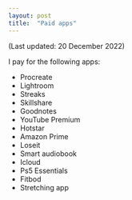 ```yaml
---
layout: post
title:  "Paid apps"
---
```

(Last updated: 20 December 2022)

I pay for the following apps:
- Procreate
- Lightroom
- Streaks
- Skillshare
- Goodnotes
- YouTube Premium
- Hotstar
- Amazon Prime
- Loseit
- Smart audiobook
- Icloud
- Ps5 Essentials
- Fitbod
- Stretching app

